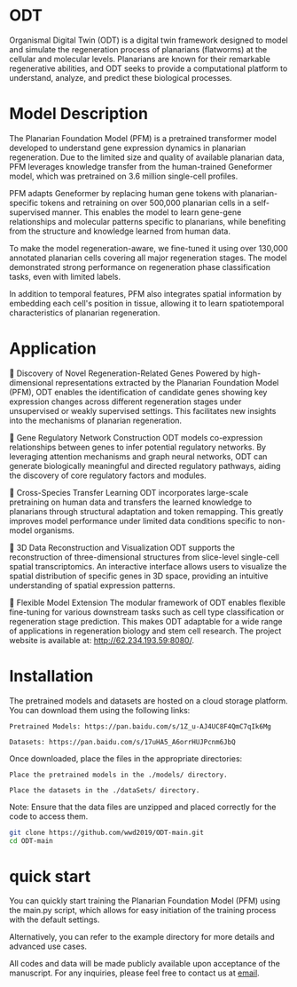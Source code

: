 # ODT
Organismal Digital Twin (ODT) is a digital twin framework designed to model and simulate the regeneration process of planarians (flatworms) at the cellular and molecular levels. Planarians are known for their remarkable regenerative abilities, and ODT seeks to provide a computational platform to understand, analyze, and predict these biological processes.

# Model Description
The Planarian Foundation Model (PFM) is a pretrained transformer model developed to understand gene expression dynamics in planarian regeneration. Due to the limited size and quality of available planarian data, PFM leverages knowledge transfer from the human-trained Geneformer model, which was pretrained on 3.6 million single-cell profiles.

PFM adapts Geneformer by replacing human gene tokens with planarian-specific tokens and retraining on over 500,000 planarian cells in a self-supervised manner. This enables the model to learn gene-gene relationships and molecular patterns specific to planarians, while benefiting from the structure and knowledge learned from human data.

To make the model regeneration-aware, we fine-tuned it using over 130,000 annotated planarian cells covering all major regeneration stages. The model demonstrated strong performance on regeneration phase classification tasks, even with limited labels.

In addition to temporal features, PFM also integrates spatial information by embedding each cell's position in tissue, allowing it to learn spatiotemporal characteristics of planarian regeneration.
# Application

🧬 Discovery of Novel Regeneration-Related Genes
Powered by high-dimensional representations extracted by the Planarian Foundation Model (PFM), ODT enables the identification of candidate genes showing key expression changes across different regeneration stages under unsupervised or weakly supervised settings. This facilitates new insights into the mechanisms of planarian regeneration.

🧠 Gene Regulatory Network Construction
ODT models co-expression relationships between genes to infer potential regulatory networks. By leveraging attention mechanisms and graph neural networks, ODT can generate biologically meaningful and directed regulatory pathways, aiding the discovery of core regulatory factors and modules.

🧭 Cross-Species Transfer Learning
ODT incorporates large-scale pretraining on human data and transfers the learned knowledge to planarians through structural adaptation and token remapping. This greatly improves model performance under limited data conditions specific to non-model organisms.

🧱 3D Data Reconstruction and Visualization
ODT supports the reconstruction of three-dimensional structures from slice-level single-cell spatial transcriptomics. An interactive interface allows users to visualize the spatial distribution of specific genes in 3D space, providing an intuitive understanding of spatial expression patterns.

🧩 Flexible Model Extension
The modular framework of ODT enables flexible fine-tuning for various downstream tasks such as cell type classification or regeneration stage prediction. This makes ODT adaptable for a wide range of applications in regeneration biology and stem cell research.
The project website is available at: http://62.234.193.59:8080/.

# Installation
The pretrained models and datasets are hosted on a cloud storage platform. You can download them using the following links:

    Pretrained Models: https://pan.baidu.com/s/1Z_u-AJ4UC8F4QmC7qIk6Mg

    Datasets: https://pan.baidu.com/s/17uHA5_A6orrHUJPcnm6JbQ

Once downloaded, place the files in the appropriate directories:

    Place the pretrained models in the ./models/ directory.

    Place the datasets in the ./dataSets/ directory.

Note: Ensure that the data files are unzipped and placed correctly for the code to access them.
```bash
git clone https://github.com/wwd2019/ODT-main.git
cd ODT-main
```
# quick start
You can quickly start training the Planarian Foundation Model (PFM) using the main.py script, which allows for easy initiation of the training process with the default settings.

Alternatively, you can refer to the example directory for more details and advanced use cases.


All codes and data will be made publicly available upon acceptance of the manuscript. For any inquiries, please feel free to contact us at [email](wwd23@mails.jlu.edu.cn).

